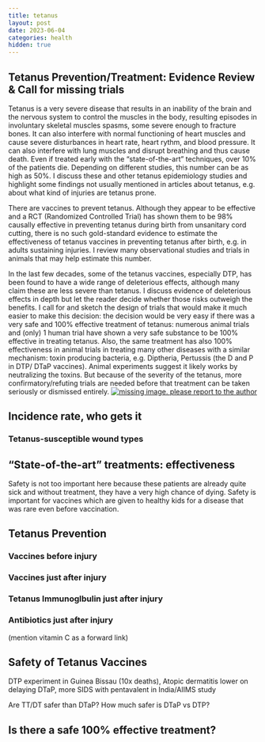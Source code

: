 ```yaml
---
title: tetanus
layout: post
date: 2023-06-04
categories: health
hidden: true
---
```

## Tetanus Prevention/Treatment: Evidence Review & Call for missing trials
Tetanus is a very severe disease that results in an inability of the brain and the nervous system to control the muscles in the body, resulting episodes in involuntary skeletal muscles spasms, some severe enough to fracture bones.
It can also interfere with normal functioning of heart muscles and cause severe disturbances in heart rate, heart rythm, and blood pressure. It can also interfere with lung muscles and disrupt breathing and thus cause death.
Even if treated early with the “state-of-the-art” techniques, over 10% of the patients die.
Depending on different studies, this number can be as high as 50%.
I discuss these and other tetanus epidemiology studies and highlight some findings not usually mentioned in articles about tetanus, e.g. about what kind of injuries are tetanus prone.


There are vaccines to prevent tetanus.
Although they appear to be effective and a RCT (Randomized Controlled Trial) has shown them to be 98% causally effective in preventing tetanus during birth from unsanitary cord cutting, there is no such gold-standard evidence to estimate the effectiveness of tetanus vaccines in preventing tetanus after birth, e.g. in adults sustaining injuries.
I review many observational studies and trials in animals that may help estimate this number.

In the last few decades, some of the tetanus vaccines, especially DTP, has been found to have a wide range of deleterious effects, although many claim these are less severe than tetanus.
I discuss evidence of deleterious effects in depth but let the reader decide whether those risks outweigh the benefits.
I call for and sketch the design of trials that would make it much easier to make this decision: the decision would be very easy if there was a very safe and 100% effective treatment of tetanus: numerous animal trials and (only) 1 human trial have shown a very safe substance to be 100% effective in treating tetanus.
Also, the same treatment has also 100% effectiveness in animal trials in treating many other diseases with a similar mechanism: toxin producing bacteria, e.g. Diptheria, Pertussis (the D and P in DTP/ DTaP vaccines). Animal experiments suggest it likely works by neutralizing the toxins.
But because of the severity of the tetanus, more confirmatory/refuting trials are needed before that treatment can be taken seriously or dismissed entirely.
[![missing image. please report to the author](/decoding-human-body/images/tetanus/opisthotonus.jpg)](https://en.wikipedia.org/wiki/Opisthotonus#/media/File:Opisthotonus_in_a_patient_suffering_from_tetanus_-_Painting_by_Sir_Charles_Bell_-_1809.jpg)

## Incidence rate, who gets it

### Tetanus-susceptible wound types



## “State-of-the-art” treatments: effectiveness
Safety is not too important here because these patients are already quite sick and without treatment, they
have a very high chance of dying. Safety is important for vaccines which are given to healthy kids for a disease that was rare even before vaccination.


## Tetanus Prevention

### Vaccines before injury

### Vaccines just after injury

### Tetanus Immunoglbulin just after injury

### Antibiotics just after injury

(mention vitamin C as a forward link)

## Safety of Tetanus Vaccines

DTP experiment in Guinea Bissau (10x deaths), Atopic dermatitis lower on delaying DTaP, more SIDS with pentavalent in India/AIIMS study

Are TT/DT safer than DTaP? How much safer is DTaP vs DTP?

## Is there a safe 100% effective treatment?
